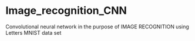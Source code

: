 # Image_recognition_CNN
Convolutional neural network in the purpose of IMAGE RECOGNITION using Letters MNIST data set
